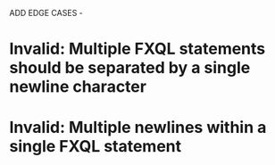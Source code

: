 ADD EDGE CASES - 
# Invalid: Multiple FXQL statements should be separated by a single newline character
# Invalid: Multiple newlines within a single FXQL statement